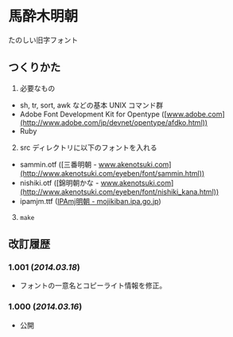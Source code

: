 # 馬酔木明朝

たのしい旧字フォント

## つくりかた

1. 必要なもの
  - sh, tr, sort, awk などの基本 UNIX コマンド群
  - Adobe Font Development Kit for Opentype ([www.adobe.com](http://www.adobe.com/jp/devnet/opentype/afdko.html))
  - Ruby
2. src ディレクトリに以下のフォントを入れる
  - sammin.otf ([三番明朝 - www.akenotsuki.com](http://www.akenotsuki.com/eyeben/font/sammin.html))
  - nishiki.otf ([錦明朝かな - www.akenotsuki.com](http://www.akenotsuki.com/eyeben/font/nishiki_kana.html))
  - ipamjm.ttf ([IPAmj明朝 - mojikiban.ipa.go.jp](http://mojikiban.ipa.go.jp/1300.html))
3. `make`

## 改訂履歴

### 1.001 (*2014.03.18*)
- フォントの一意名とコピーライト情報を修正。

### 1.000 (*2014.03.16*)
- 公開
